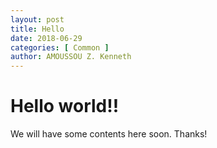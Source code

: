 ```yaml
---
layout: post
title: Hello
date: 2018-06-29
categories: [ Common ]
author: AMOUSSOU Z. Kenneth
---
```


# Hello world!!
We will have some contents here soon. Thanks!



